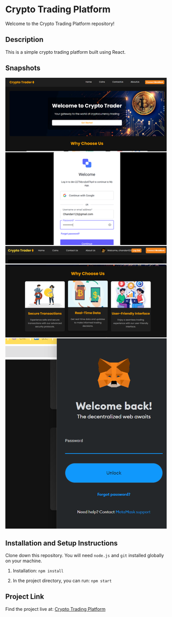 # Crypto Trading Platform

Welcome to the Crypto Trading Platform repository!

## Description

This is a simple crypto trading platform built using React.

## Snapshots

<div align="center">
  <img alt="Snapshot 1" src="./public/new11.png" />
</div>
<div align="center">
  <img alt="Snapshot 2" src="./public/new212.png" />
</div><div align="center">
  <img alt="Snapshot 2" src="./public/new2121.png" />
</div>
<div align="center">
  <img alt="Snapshot 2" src="./public/new22.png" />
</div>

<div align="center">
  <img alt="Snapshot 3" src="./public/new33.png" />
</div>


## Installation and Setup Instructions

Clone down this repository. You will need `node.js` and `git` installed globally on your machine.

1. Installation: `npm install`

2. In the project directory, you can run: `npm start`

## Project Link

Find the project live at: [Crypto Trading Platform](https://crypto-trading-platform001.netlify.app/)
